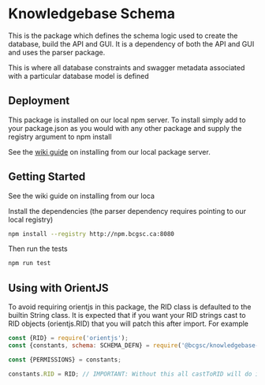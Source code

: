 # Knowledgebase Schema

This is the package which defines the schema logic used to create the database, build the API and GUI.
It is a dependency of both the API and GUI and uses the parser package.

This is where all database constraints and swagger metadata associated with a particular database
model is defined

## Deployment

This package is installed on our local npm server. To install simply add to your package.json as you
would with any other package and supply the registry argument to npm install

See the [wiki guide](https://www.bcgsc.ca/wiki/pages/viewpage.action?pageId=60496081#LocalPackageServers(pipandnpm)-Installing) on installing from our local package server.

## Getting Started

See the wiki guide on installing from our loca

Install the dependencies (the parser dependency requires pointing to our local registry)

```bash
npm install --registry http://npm.bcgsc.ca:8080
```

Then run the tests

```bash
npm run test
```

## Using with OrientJS

To avoid requiring orientjs in this package, the RID class is defaulted to the builtin String class.
It is expected that if you want your RID strings cast to RID objects (orientjs.RID) that you will patch
this after import. For example

```javascript
const {RID} = require('orientjs');
const {constants, schema: SCHEMA_DEFN} = require('@bcgsc/knowledgebase-schema');

const {PERMISSIONS} = constants;

constants.RID = RID; // IMPORTANT: Without this all castToRID will do is convert to a string
```